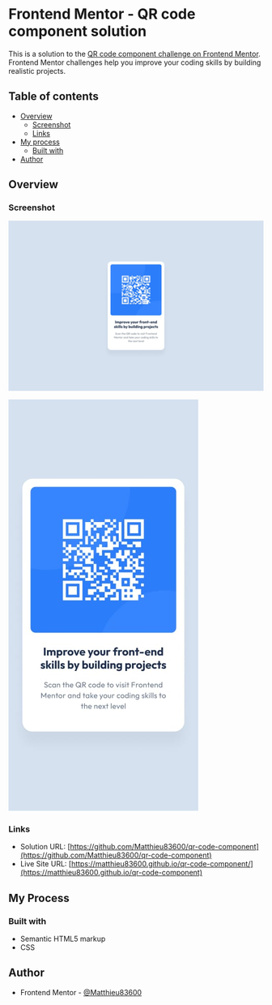 # Frontend Mentor - QR code component solution

This is a solution to the [QR code component challenge on Frontend Mentor](https://www.frontendmentor.io/challenges/qr-code-component-iux_sIO_H). Frontend Mentor challenges help you improve your coding skills by building realistic projects.

## Table of contents

- [Overview](#overview)
  - [Screenshot](#screenshot)
  - [Links](#links)
- [My process](#my-process)
  - [Built with](#built-with)
- [Author](#author)

## Overview

### Screenshot

![](./design/desktop-design.jpg)

![](./design/mobile-design.jpg)

### Links

- Solution URL: [https://github.com/Matthieu83600/qr-code-component](https://github.com/Matthieu83600/qr-code-component)
- Live Site URL: [https://matthieu83600.github.io/qr-code-component/](https://matthieu83600.github.io/qr-code-component)

## My Process

### Built with

- Semantic HTML5 markup
- CSS

## Author

- Frontend Mentor - [@Matthieu83600](https://www.frontendmentor.io/profile/Matthieu83600)

